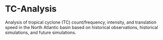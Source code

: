 # TC-Analysis
Analysis of tropical cyclone (TC) count/frequency, intensity, and translation speed in the North Atlantic basin based on historical observations, historical simulations, and future simulations.
